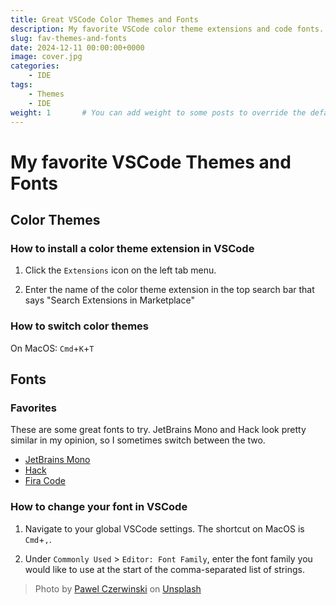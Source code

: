 ```yaml
---
title: Great VSCode Color Themes and Fonts
description: My favorite VSCode color theme extensions and code fonts.
slug: fav-themes-and-fonts
date: 2024-12-11 00:00:00+0000
image: cover.jpg
categories:
    - IDE
tags:
    - Themes
    - IDE
weight: 1       # You can add weight to some posts to override the default sorting (date descending)
---
```


# My favorite VSCode Themes and Fonts

## Color Themes

### How to install a color theme extension in VSCode

1. Click the `Extensions` icon on the left tab menu.

2. Enter the name of the color theme extension in the top search bar that says "Search Extensions in Marketplace"

### How to switch color themes

On MacOS: `Cmd`+`K`+`T`
<!-- TODO: On Windows: ... -->

## Fonts

### Favorites

These are some great fonts to try. JetBrains Mono and Hack look pretty similar in my opinion, so I sometimes switch between the two.

- [JetBrains Mono](https://www.jetbrains.com/lp/mono/)
- [Hack](https://sourcefoundry.org/hack/)
- [Fira Code](https://github.com/tonsky/FiraCode)

### How to change your font in VSCode

1. Navigate to your global VSCode settings. The shortcut on MacOS is `Cmd`+`,`.

2. Under `Commonly Used` > `Editor: Font Family`, enter the font family you would like to use at the start of the comma-separated list of strings.

<!-- TODO: Add screenshots and example -->

> Photo by [Pawel Czerwinski](https://unsplash.com/@pawel_czerwinski) on [Unsplash](https://unsplash.com/)